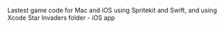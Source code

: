 Lastest game code for Mac and iOS using Spritekit and Swift, and using Xcode
Star Invaders folder - iOS app
